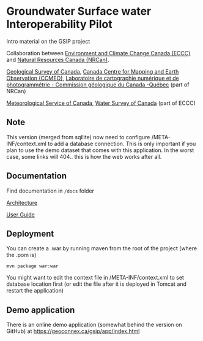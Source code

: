# Groundwater Surface water Interoperability Pilot

Intro material on the GSIP project

Collaboration between [Environment and Climate Change Canada (ECCC)](https://www.ec.gc.ca) and [Natural Resources Canada (NRCan)](http://www.nrcan.gc.ca/).

[Geological Survey of Canada](http://www.nrcan.gc.ca/earth-sciences/science/geology/gsc/17100), [Canada Centre for Mapping and Earth Observation (CCMEO)](http://www.nrcan.gc.ca/earth-sciences/geomatics/10776), [Laboratoire de cartographie numérique et de photogrammétrie - Commission géologique du Canada -Québec](http://cgq-qgc.ca/en/facilities#LCNP) (part of NRCan)

[Meteorological Service of Canada](https://www.canada.ca/en/services/environment/weather.html), [Water Survey of Canada](https://www.canada.ca/en/environment-climate-change/services/water-overview/quantity/monitoring/survey.html) (part of ECCC)

## Note

This version (merged from sqllite) now need to configure /META-INF/context.xml to add a database connection.  This is only important if you plan to use the demo dataset that comes with this application.
In the worst case, some links will 404.. this is how the web works after all.

## Documentation

Find documentation in `/docs` folder

[Architecture](docs/architecture.adoc)

[User Guide](docs/userguide.adoc)

## Deployment

You can create a .war by running maven from the root of the project (where the .pom is)

`mvn package war:war`

You might want to edit the context file in /META-INF/context.xml to set database location first (or edit the file after it is deployed in Tomcat and restart the application)


## Demo application

There is an online demo application (somewhat behind the version on GitHub) at https://geoconnex.ca/gsip/app/index.html
